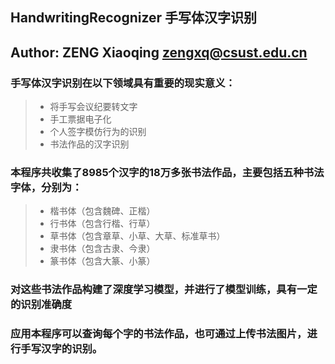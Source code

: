 ## HandwritingRecognizer 手写体汉字识别
## Author: ZENG Xiaoqing <zengxq@csust.edu.cn>

### 手写体汉字识别在以下领域具有重要的现实意义：
> * 将手写会议纪要转文字
> * 手工票据电子化
> * 个人签字模仿行为的识别
> * 书法作品的汉字识别
### 本程序共收集了8985个汉字的18万多张书法作品，主要包括五种书法字体，分别为：
> * 楷书体（包含魏碑、正楷）
> * 行书体（包含行楷、行草）
> * 草书体（包含章草、小草、大草、标准草书）
> * 隶书体（包含古隶、今隶）
> * 篆书体（包含大篆、小篆）
### 对这些书法作品构建了深度学习模型，并进行了模型训练，具有一定的识别准确度
### 应用本程序可以查询每个字的书法作品，也可通过上传书法图片，进行手写汉字的识别。
